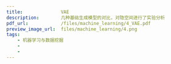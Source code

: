 ```yaml
---
title:              VAE
description:        几种基础生成模型的对比，对隐空间进行了实验分析
pdf_url:            /files/machine_learning/4_VAE.pdf
preview_image_url:  files/machine_learning/4.png
tags:
    - 机器学习与数据挖掘
    - 
    - 
---
```


